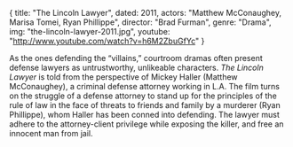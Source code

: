 {
  title: "The Lincoln Lawyer",
  dated: 2011,
  actors: "Matthew McConaughey, Marisa Tomei, Ryan Phillippe",
  director: "Brad Furman",
  genre: "Drama",
  img: "the-lincoln-lawyer-2011.jpg",
  youtube: "http://www.youtube.com/watch?v=h6M2ZbuGfYc"
}

As the ones defending the “villains,” courtroom dramas often present defense lawyers as untrustworthy, unlikeable characters. _The Lincoln Lawyer_ is told from the perspective of Mickey Haller (Matthew McConaughey), a criminal defense attorney working in L.A. The film turns on the struggle of a defense attorney to stand up for the principles of the rule of law in the face of threats to friends and family by a murderer (Ryan Phillippe), whom Haller has been conned into defending. The lawyer must adhere to the attorney-client privilege while exposing the killer, and free an innocent man from jail.
